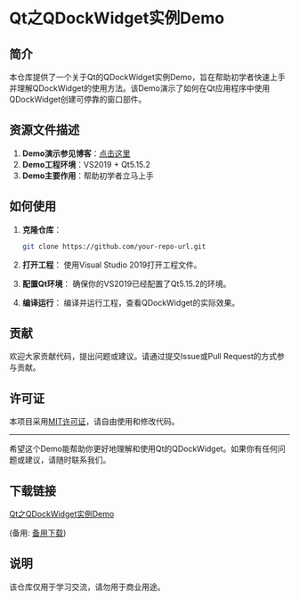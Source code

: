 # Qt之QDockWidget实例Demo

## 简介

本仓库提供了一个关于Qt的QDockWidget实例Demo，旨在帮助初学者快速上手并理解QDockWidget的使用方法。该Demo演示了如何在Qt应用程序中使用QDockWidget创建可停靠的窗口部件。

## 资源文件描述

1. **Demo演示参见博客**：[点击这里](https://blog.csdn.net/ManagerUser/article/details/124892827?spm=1001.2014.3001.5502)
2. **Demo工程环境**：VS2019 + Qt5.15.2
3. **Demo主要作用**：帮助初学者立马上手

## 如何使用

1. **克隆仓库**：
   ```bash
   git clone https://github.com/your-repo-url.git
   ```

2. **打开工程**：
   使用Visual Studio 2019打开工程文件。

3. **配置Qt环境**：
   确保你的VS2019已经配置了Qt5.15.2的环境。

4. **编译运行**：
   编译并运行工程，查看QDockWidget的实际效果。

## 贡献

欢迎大家贡献代码，提出问题或建议。请通过提交Issue或Pull Request的方式参与贡献。

## 许可证

本项目采用[MIT许可证](LICENSE)，请自由使用和修改代码。

---

希望这个Demo能帮助你更好地理解和使用Qt的QDockWidget。如果你有任何问题或建议，请随时联系我们。

## 下载链接
[Qt之QDockWidget实例Demo](https://pan.quark.cn/s/8c9da17a5f4a) 

(备用: [备用下载](https://pan.baidu.com/s/1Khw-Ju7VdCNvHRm7vAzj6A?pwd=al6x))

## 说明

该仓库仅用于学习交流，请勿用于商业用途。
